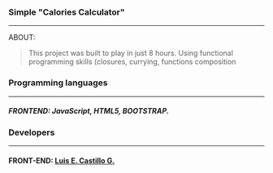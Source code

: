 ### Simple "Calories Calculator"
____
ABOUT:
> This project was built to play in just 8 hours.
> Using functional programming skills (closures, currying, functions composition

### Programming languages
____
##### FRONTEND: JavaScript, HTML5, BOOTSTRAP.

### Developers
____
#### FRONT-END: [Luis E. Castillo G.](http://github.com/CastilloLuis)